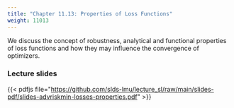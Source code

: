 ```yaml
---
title: "Chapter 11.13: Properties of Loss Functions"
weight: 11013
---
```

We discuss the concept of robustness, analytical and functional properties of loss functions and how they may influence the convergence of optimizers. 

<!--more-->

<!--### Lecture video-->

<!--{{< video id="5gE6oSQlEsw" >}}-->

### Lecture slides

{{< pdfjs file="https://github.com/slds-lmu/lecture_sl/raw/main/slides-pdf/slides-advriskmin-losses-properties.pdf" >}}
